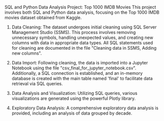 SQL and Python Data Analysis Project: Top 1000 IMDB Movies
This project involves both SQL and Python data analysis, focusing on the Top 1000 IMDB movies dataset obtained from Kaggle.

1. Data Cleaning:
The dataset undergoes initial cleaning using SQL Server Management Studio (SSMS). This process involves removing unnecessary symbols, handling unexpected values, and creating new columns with data in appropriate data types. All SQL statements used for cleaning are documented in the file "Cleaning data in SSMS, Adding new columns".

2. Data Import:
Following cleaning, the data is imported into a Jupyter Notebook using the file "csv_final_for_jupyter_notebook.csv". Additionally, a SQL connection is established, and an in-memory database is created with the main table named 'final' to facilitate data retrieval via SQL queries.

3. Data Analysis and Visualization:
Utilizing SQL queries, various visualizations are generated using the powerful Plotly library.

4. Exploratory Data Analysis:
A comprehensive exploratory data analysis is provided, including an analysis of data grouped by decade.

